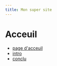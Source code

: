 ```yaml
---
title: Mon super site
---
```

# Acceuil
- [page d'acceuil](index.md)
- [intro](intro.md)
- [conclu](conclu.md)


